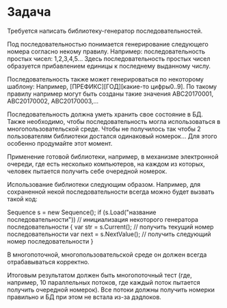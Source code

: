 # Задача

Требуется написать библиотеку-генератор последовательностей.

Под последовательностью понимается генерирование следующего номера согласно некому правилу. Например: последовательность простых чисел: 1,2,3,4,5... Здесь последовательность простых чисел образуется прибавлением единицы к последнему выданному числу.

Последовательность также может генерироваться по некоторому шаблону: Например, [ПРЕФИКС][ГОД][какие-то цифры0..9]. По такому правилу например могут быть созданы такие значения ABC20170001, ABC20170002, ABC20170003,...

Последовательность должна уметь хранить свое состояние в БД. Также необходимо, чтобы последовательность могла использоваться в многопользовательской среде. Чтобы не получилось так чтобы 2 пользователям библиотеки достался одинаковый номерок... Для этого особенно продумайте этот момент.

Применение готовой библиотеки, например, в механизме электронной очереди, где есть несколько компьютеров, на каждом из которых, человек пытается получить себе очередной номерок.

Использование библиотеки следующим образом. Например, для сохраненной некой последовательности всегда можно будет вызвать такой код:

Sequence s = new Sequence();
if (s.Load("название последовательности")) // инициализация некоторого
генератора последовательности
{
    var str = s.Current(); // получить текущий номер последовательности
    var next = s.NextValue(); // получить следующий номер последовательности
}

В многопоточной, многопользовательской среде он должен всегда отрабавываться корректно.

Итоговым результатом должен быть многопоточный тест (где, например, 10 параллельных потоков, где каждый поток пытается получить очередной номерок). Все потоки должны получить номерки правильно и БД при этом не встала из-за дэдлоков.
